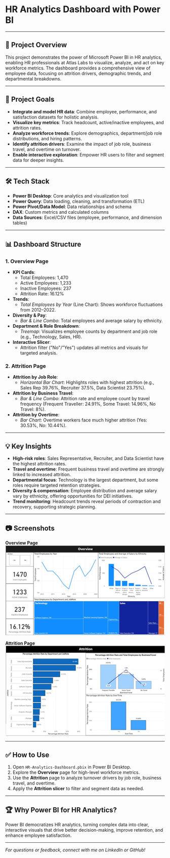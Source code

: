 # HR Analytics Dashboard with Power BI
---

## 🚀 Project Overview

This project demonstrates the power of Microsoft Power BI in HR analytics, enabling HR professionals at Atlas Labs to visualize, analyze, and act on key workforce metrics. The dashboard provides a comprehensive view of employee data, focusing on attrition drivers, demographic trends, and departmental breakdowns.

---

## 🎯 Project Goals

- **Integrate and model HR data**: Combine employee, performance, and satisfaction datasets for holistic analysis.
- **Visualize key metrics**: Track headcount, active/inactive employees, and attrition rates.
- **Analyze workforce trends**: Explore demographics, department/job role distributions, and hiring patterns.
- **Identify attrition drivers**: Examine the impact of job role, business travel, and overtime on turnover.
- **Enable interactive exploration**: Empower HR users to filter and segment data for deeper insights.

---

## 🛠️ Tech Stack

- **Power BI Desktop**: Core analytics and visualization tool
- **Power Query**: Data loading, cleaning, and transformation (ETL)
- **Power Pivot/Data Model**: Data relationships and schema
- **DAX**: Custom metrics and calculated columns
- **Data Sources**: Excel/CSV files (employee, performance, and dimension tables)

---

## 📊 Dashboard Structure

### 1. Overview Page

- **KPI Cards**:  
  - Total Employees: 1,470  
  - Active Employees: 1,233  
  - Inactive Employees: 237  
  - Attrition Rate: 16.12%
- **Trends**:  
  - *Total Employees by Year* (Line Chart): Shows workforce fluctuations from 2012–2022.
- **Diversity & Pay**:  
  - *Bar & Line Combo*: Total employees and average salary by ethnicity.
- **Department & Role Breakdown**:  
  - *Treemap*: Visualizes employee counts by department and job role (e.g., Technology, Sales, HR).
- **Interactive Slicer**:  
  - Attrition filter ("No"/"Yes") updates all metrics and visuals for targeted analysis.

### 2. Attrition Page

- **Attrition by Job Role**:  
  - *Horizontal Bar Chart*: Highlights roles with highest attrition (e.g., Sales Rep 39.76%, Recruiter 37.5%, Data Scientist 23.75%).
- **Attrition by Business Travel**:  
  - *Bar & Line Combo*: Attrition rate and employee count by travel frequency (Frequent Traveller: 24.91%, Some Travel: 14.96%, No Travel: 8%).
- **Attrition by Overtime**:  
  - *Bar Chart*: Overtime workers face much higher attrition (Yes: 30.53%, No: 10.44%).

---

## 💡 Key Insights

- **High-risk roles**: Sales Representative, Recruiter, and Data Scientist have the highest attrition rates.
- **Travel and overtime**: Frequent business travel and overtime are strongly linked to increased attrition.
- **Departmental focus**: Technology is the largest department, but some roles require targeted retention strategies.
- **Diversity & compensation**: Employee distribution and average salary vary by ethnicity, offering opportunities for DEI initiatives.
- **Trend monitoring**: Headcount trends reveal periods of contraction and recovery, supporting strategic planning.

---

## 📷 Screenshots

**Overview Page**  
![Overview](./screenshots/Overview.jpg)

**Attrition Page**  
![Attrition](./screenshots/Attrition.jpg)

---

## ✅ How to Use

1. Open `HR-Analytics-Dashboard.pbix` in Power BI Desktop.
2. Explore the **Overview** page for high-level workforce metrics.
3. Use the **Attrition** page to analyze turnover drivers by job role, business travel, and overtime.
4. Apply the **Attrition slicer** to filter and segment data as needed.

---

## 🏆 Why Power BI for HR Analytics?

Power BI democratizes HR analytics, turning complex data into clear, interactive visuals that drive better decision-making, improve retention, and enhance employee satisfaction.

---

*For questions or feedback, connect with me on LinkedIn or GitHub!*
